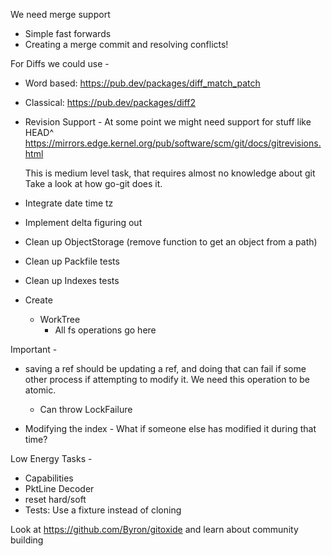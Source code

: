 We need merge support
- Simple fast forwards
- Creating a merge commit and resolving conflicts!

For Diffs we could use -
  * Word based: https://pub.dev/packages/diff_match_patch
  * Classical: https://pub.dev/packages/diff2

* Revision Support - At some point we might need support for stuff like HEAD^
  https://mirrors.edge.kernel.org/pub/software/scm/git/docs/gitrevisions.html

  This is medium level task, that requires almost no knowledge about git
  Take a look at how go-git does it.

- Integrate date time tz
- Implement delta figuring out
- Clean up ObjectStorage (remove function to get an object from a path)
- Clean up Packfile tests
- Clean up Indexes tests

- Create
  - WorkTree
    - All fs operations go here

Important -
* saving a ref should be updating a ref, and doing that can fail
  if some other process if attempting to modify it. We need this
  operation to be atomic.
  - Can throw LockFailure

* Modifying the index - What if someone else has modified it during that time?

Low Energy Tasks -
* Capabilities
* PktLine Decoder
* reset hard/soft
* Tests: Use a fixture instead of cloning

Look at https://github.com/Byron/gitoxide and learn about community building
